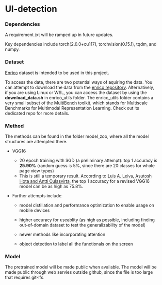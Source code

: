 # UI-detection

### Dependencies

A requirement.txt will be ramped up in future updates.

Key dependencies include torch(2.0.0+cu117), torchvision(0.15.1), tqdm, and numpy.

### Dataset

[Enrico](https://github.com/luileito/enrico) dataset is intended to be used in this project.

To access the data, there are two potential ways of aquiring the data. You can attempt to download the data from the [enrico repository](https://github.com/luileito/enrico). Alternatively, if you are using Linux or WSL, you can access the dataset by using the **download_data.sh** in enrico_utils folder. The enrico_utils folder contains a very small subset of the [MultiBench](https://github.com/pliang279/MultiBench) toolkit, which stands for Multiscale Benchmarks for Multimodal Representation Learning. Check out its dedicated repo for more details.

### Method

The methods can be found in the folder model_zoo, where all the model structures are attempted there.

- VGG16

  - 20 epoch training with SGD (a preliminary attempt): top 1 accuracy is **25.90%** (random guess is 5%, since there are 20 classes for whole page view types)
  - This is still a temporary result. According to [Luis A. Leiva, Asutosh Hota and Antti Oulasvirta](https://userinterfaces.aalto.fi/enrico/), the top 1 accuracy for a revised VGG16 model can be as high as 75.8%.

- Further attempts include:

  - model distillation and performance optimization to enable usage on mobile devices

  - higher accuracy for useablity (as high as possible, including finding out-of-domain dataset to test the generalizability of the model)

  - newer methods like incorporating attention

  - object detection to label all the functionals on the screen
  
### Model

The pretrained model will be made public when available. The model will be made public through web servies outside github, since the file is too large that requires git-lfs.

